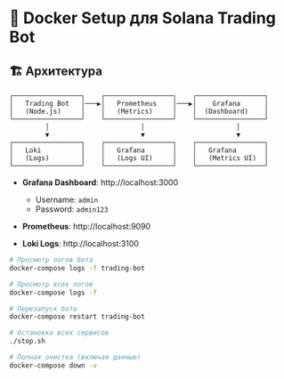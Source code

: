 # 🐳 Docker Setup для Solana Trading Bot


## 🏗️ Архитектура

```
┌─────────────────┐    ┌─────────────────┐    ┌─────────────────┐
│   Trading Bot   │───▶│   Prometheus    │───▶│    Grafana      │
│   (Node.js)     │    │   (Metrics)     │    │  (Dashboard)    │
└─────────────────┘    └─────────────────┘    └─────────────────┘
         │                       │                       │
         ▼                       ▼                       ▼
┌─────────────────┐    ┌─────────────────┐    ┌─────────────────┐
│   Loki          │    │   Grafana       │    │   Grafana       │
│   (Logs)        │    │   (Logs UI)     │    │   (Metrics UI)  │
└─────────────────┘    └─────────────────┘    └─────────────────┘
```


- **Grafana Dashboard**: http://localhost:3000
  - Username: `admin`
  - Password: `admin123`

- **Prometheus**: http://localhost:9090
- **Loki Logs**: http://localhost:3100



```bash
# Просмотр логов бота
docker-compose logs -f trading-bot

# Просмотр всех логов
docker-compose logs -f

# Перезапуск бота
docker-compose restart trading-bot

# Остановка всех сервисов
./stop.sh

# Полная очистка (включая данные)
docker-compose down -v
```